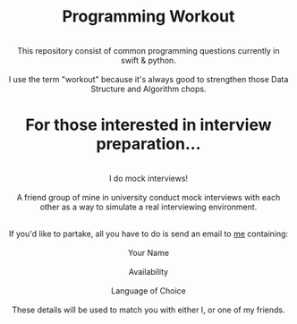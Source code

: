 <h1 align="center"> Programming Workout</h1>

<p align="center">
  <br>This repository consist of common programming questions currently in swift & python.</br>
  <br>I use the term "workout" because it's always good to strengthen those Data Structure and Algorithm chops.</br>

</p>

<h1 align="center">For those interested in interview preparation...</h1>

<p align="center">
  <br>I do mock interviews!</br>
  <br>A friend group of mine in university conduct mock interviews with each other as a way to 
simulate a real interviewing environment.</br>

<p align="center">
  <br>If you'd like to partake, all you have to do is send an email to <a href="nyumat18@gmail.com">me</a> containing:</br

  <br>Your Name</br>
  <br>Availability</br>
  <br>Language of Choice</br>
  <br>These details will be used to match you with either I, or one of my friends.</br>
 
</p>
